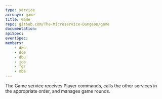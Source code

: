 ```yaml
---
type: service
acronym: game
title: Game
repo: github.com/The-Microservice-Dungeon/game
documentation:
apiSpec:
eventSpec:
members:
    - dkö
    - dce
    - dbu
    - job
    - fgr
    - mba
---
```


The Game service receives Player commands, calls the other services
in the appropriate order, and manages game rounds. 
